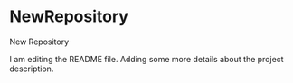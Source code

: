 # NewRepository
New Repository

I am editing the README file. Adding some more details about the project description.
